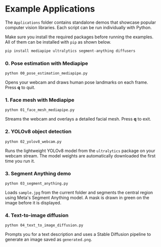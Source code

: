 # Example Applications

The `Applications` folder contains standalone demos that showcase popular computer vision libraries. Each script can be run individually with Python.

Make sure you install the required packages before running the examples. All of them can be installed with `pip` as shown below.

```bash
pip install mediapipe ultralytics segment-anything diffusers
```

### 0. Pose estimation with Mediapipe
`python 00_pose_estimation_mediapipe.py`

Opens your webcam and draws human pose landmarks on each frame. Press **q** to quit.

### 1. Face mesh with Mediapipe
`python 01_face_mesh_mediapipe.py`

Streams the webcam and overlays a detailed facial mesh. Press **q** to exit.

### 2. YOLOv8 object detection
`python 02_yolov8_webcam.py`

Runs the lightweight YOLOv8 model from the `ultralytics` package on your webcam stream. The model weights are automatically downloaded the first time you run it.

### 3. Segment Anything demo
`python 03_segment_anything.py`

Loads `sample.jpg` from the current folder and segments the central region using Meta's Segment Anything model. A mask is drawn in green on the image before it is displayed.

### 4. Text-to-image diffusion
`python 04_text_to_image_diffusion.py`

Prompts you for a text description and uses a Stable Diffusion pipeline to generate an image saved as `generated.png`.
